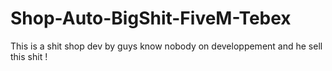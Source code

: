 # Shop-Auto-BigShit-FiveM-Tebex
This is a shit shop dev by guys know nobody on developpement and he sell this shit !
